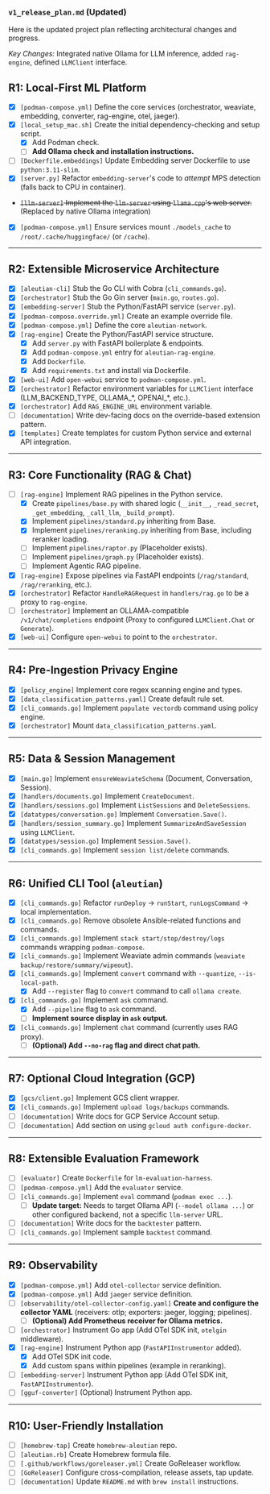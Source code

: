 ### `v1_release_plan.md` (Updated)

Here is the updated project plan reflecting architectural changes and progress.

*Key Changes:* Integrated native Ollama for LLM inference, added `rag-engine`, defined `LLMClient` interface.

## R1: Local-First ML Platform

* [x] `[podman-compose.yml]` Define the core services (orchestrator, weaviate, embedding, converter, rag-engine, otel, jaeger).
* [x] `[local_setup_mac.sh]` Create the initial dependency-checking and setup script.
    * [x] Add Podman check.
    * [ ] **Add Ollama check and installation instructions.**
* [ ] `[Dockerfile.embeddings]` Update Embedding server Dockerfile to use `python:3.11-slim`.
* [x] `[server.py]` Refactor `embedding-server`'s code to *attempt* MPS detection (falls back to CPU in container).
* ~~`[llm-server]` Implement the `llm-server` using `llama.cpp`'s web server.~~ (Replaced by native Ollama integration)
* [x] `[podman-compose.yml]` Ensure services mount `./models_cache` to `/root/.cache/huggingface/` (or `/cache`).

---

## R2: Extensible Microservice Architecture

* [x] `[aleutian-cli]` Stub the Go CLI with Cobra (`cli_commands.go`).
* [x] `[orchestrator]` Stub the Go Gin server (`main.go`, `routes.go`).
* [x] `[embedding-server]` Stub the Python/FastAPI service (`server.py`).
* [x] `[podman-compose.override.yml]` Create an example override file.
* [x] `[podman-compose.yml]` Define the core `aleutian-network`.
* [x] `[rag-engine]` Create the Python/FastAPI service structure.
    * [x] Add `server.py` with FastAPI boilerplate & endpoints.
    * [x] Add `podman-compose.yml` entry for `aleutian-rag-engine`.
    * [x] Add `Dockerfile`.
    * [x] Add `requirements.txt` and install via Dockerfile.
* [x] `[web-ui]` Add `open-webui` service to `podman-compose.yml`.
* [x] `[orchestrator]` Refactor environment variables for `LLMClient` interface (LLM\_BACKEND\_TYPE, OLLAMA\_*, OPENAI\_\*, etc.).
* [x] `[orchestrator]` Add `RAG_ENGINE_URL` environment variable.
* [ ] `[documentation]` Write dev-facing docs on the override-based extension pattern.
* [x] `[templates]` Create templates for custom Python service and external API integration.

---

## R3: Core Functionality (RAG & Chat)

* [ ] `[rag-engine]` Implement RAG pipelines in the Python service.
    * [x] Create `pipelines/base.py` with shared logic (`__init__`, `_read_secret`, `_get_embedding`, `_call_llm`, `_build_prompt`).
    * [x] Implement `pipelines/standard.py` inheriting from Base.
    * [x] Implement `pipelines/reranking.py` inheriting from Base, including reranker loading.
    * [ ] Implement `pipelines/raptor.py` (Placeholder exists).
    * [ ] Implement `pipelines/graph.py` (Placeholder exists).
    * [ ] Implement Agentic RAG pipeline.
* [x] `[rag-engine]` Expose pipelines via FastAPI endpoints (`/rag/standard`, `/rag/reranking`, etc.).
* [x] `[orchestrator]` Refactor `HandleRAGRequest` in `handlers/rag.go` to be a proxy to `rag-engine`.
* [ ] `[orchestrator]` Implement an OLLAMA-compatible `/v1/chat/completions` endpoint (Proxy to configured `LLMClient.Chat` or `Generate`).
* [x] `[web-ui]` Configure `open-webui` to point to the `orchestrator`.

---

## R4: Pre-Ingestion Privacy Engine

* [x] `[policy_engine]` Implement core regex scanning engine and types.
* [x] `[data_classification_patterns.yaml]` Create default rule set.
* [x] `[cli_commands.go]` Implement `populate vectordb` command using policy engine.
* [x] `[orchestrator]` Mount `data_classification_patterns.yaml`.

---

## R5: Data & Session Management

* [x] `[main.go]` Implement `ensureWeaviateSchema` (Document, Conversation, Session).
* [x] `[handlers/documents.go]` Implement `CreateDocument`.
* [x] `[handlers/sessions.go]` Implement `ListSessions` and `DeleteSessions`.
* [x] `[datatypes/conversation.go]` Implement `Conversation.Save()`.
* [x] `[handlers/session_summary.go]` Implement `SummarizeAndSaveSession` using `LLMClient`.
* [x] `[datatypes/session.go]` Implement `Session.Save()`.
* [x] `[cli_commands.go]` Implement `session list/delete` commands.

---

## R6: Unified CLI Tool (`aleutian`)

* [x] `[cli_commands.go]` Refactor `runDeploy` -> `runStart`, `runLogsCommand` -> local implementation.
* [x] `[cli_commands.go]` Remove obsolete Ansible-related functions and commands.
* [x] `[cli_commands.go]` Implement `stack start/stop/destroy/logs` commands wrapping `podman-compose`.
* [x] `[cli_commands.go]` Implement Weaviate admin commands (`weaviate backup/restore/summary/wipeout`).
* [x] `[cli_commands.go]` Implement `convert` command with `--quantize`, `--is-local-path`.
    * [x] Add `--register` flag to `convert` command to call `ollama create`.
* [x] `[cli_commands.go]` Implement `ask` command.
    * [x] Add `--pipeline` flag to `ask` command.
    * [ ] **Implement source display in `ask` output.**
* [x] `[cli_commands.go]` Implement `chat` command (currently uses RAG proxy).
    * [ ] **(Optional) Add `--no-rag` flag and direct chat path.**

---

## R7: Optional Cloud Integration (GCP)

* [x] `[gcs/client.go]` Implement GCS client wrapper.
* [x] `[cli_commands.go]` Implement `upload logs/backups` commands.
* [ ] `[documentation]` Write docs for GCP Service Account setup.
* [ ] `[documentation]` Add section on using `gcloud auth configure-docker`.

---

## R8: Extensible Evaluation Framework

* [ ] `[evaluator]` Create `Dockerfile` for `lm-evaluation-harness`.
* [ ] `[podman-compose.yml]` Add the `evaluator` service.
* [ ] `[cli_commands.go]` Implement `eval` command (`podman exec ...`).
    * [ ] **Update target:** Needs to target Ollama API (`--model ollama ...`) or other configured backend, not a specific `llm-server` URL.
* [ ] `[documentation]` Write docs for the `backtester` pattern.
* [ ] `[cli_commands.go]` Implement sample `backtest` command.

---

## R9: Observability

* [x] `[podman-compose.yml]` Add `otel-collector` service definition.
* [x] `[podman-compose.yml]` Add `jaeger` service definition.
* [ ] `[observability/otel-collector-config.yaml]` **Create and configure the collector YAML** (receivers: otlp; exporters: jaeger, logging; pipelines).
    * [ ] **(Optional) Add Prometheus receiver for Ollama metrics.**
* [ ] `[orchestrator]` Instrument Go app (Add OTel SDK init, `otelgin` middleware).
* [x] `[rag-engine]` Instrument Python app (`FastAPIInstrumentor` added).
    * [x] Add OTel SDK init code.
    * [x] Add custom spans within pipelines (example in reranking).
* [ ] `[embedding-server]` Instrument Python app (Add OTel SDK init, `FastAPIInstrumentor`).
* [ ] `[gguf-converter]` (Optional) Instrument Python app.

---

## R10: User-Friendly Installation

* [ ] `[homebrew-tap]` Create `homebrew-aleutian` repo.
* [ ] `[aleutian.rb]` Create Homebrew formula file.
* [ ] `[.github/workflows/goreleaser.yml]` Create GoReleaser workflow.
* [ ] `[GoReleaser]` Configure cross-compilation, release assets, tap update.
* [ ] `[documentation]` Update `README.md` with `brew install` instructions.